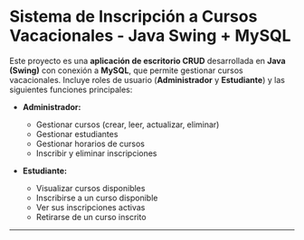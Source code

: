 # Sistema de Inscripción a Cursos Vacacionales - Java Swing + MySQL

Este proyecto es una **aplicación de escritorio CRUD** desarrollada en **Java (Swing)** con conexión a **MySQL**, que permite gestionar cursos vacacionales. Incluye roles de usuario (**Administrador** y **Estudiante**) y las siguientes funciones principales:

- **Administrador:**
  - Gestionar cursos (crear, leer, actualizar, eliminar)
  - Gestionar estudiantes
  - Gestionar horarios de cursos
  - Inscribir y eliminar inscripciones

- **Estudiante:**
  - Visualizar cursos disponibles
  - Inscribirse a un curso disponible
  - Ver sus inscripciones activas
  - Retirarse de un curso inscrito

---



